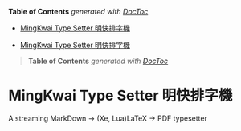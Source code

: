 <!-- START doctoc generated TOC please keep comment here to allow auto update -->
<!-- DON'T EDIT THIS SECTION, INSTEAD RE-RUN doctoc TO UPDATE -->
**Table of Contents**  *generated with [DocToc](https://github.com/thlorenz/doctoc)*

- [MingKwai Type Setter 明快排字機](#mingkwai-type-setter-%E6%98%8E%E5%BF%AB%E6%8E%92%E5%AD%97%E6%A9%9F)

<!-- END doctoc generated TOC please keep comment here to allow auto update -->



- [MingKwai Type Setter 明快排字機](#mingkwai-type-setter-明快排字機)

> **Table of Contents**  *generated with [DocToc](http://doctoc.herokuapp.com/)*


# MingKwai Type Setter 明快排字機

A streaming MarkDown -> (Xe, Lua)LaTeX -> PDF typesetter
